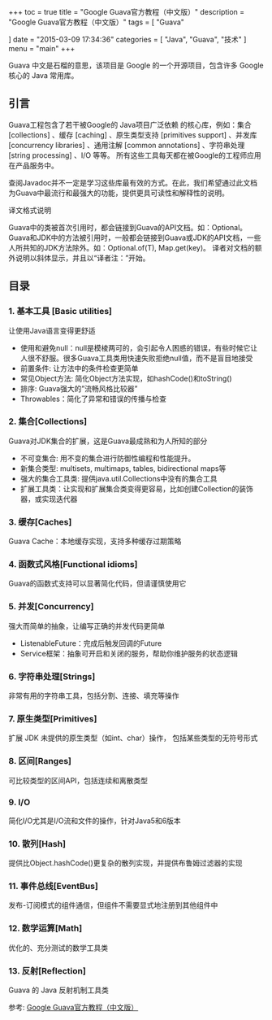 +++
toc = true
title = "Google Guava官方教程（中文版）"
description = "Google Guava官方教程（中文版）"
tags = [
    "Guava"

]
date = "2015-03-09 17:34:36"
categories = [
    "Java",
	"Guava",
    "技术"
]
menu = "main"
+++


Guava 中文是石榴的意思，该项目是 Google 的一个开源项目，包含许多 Google 核心的 Java 常用库。

## 引言

Guava工程包含了若干被Google的 Java项目广泛依赖 的核心库，例如：集合 [collections] 、缓存 [caching] 、原生类型支持 [primitives support] 、并发库 [concurrency libraries] 、通用注解 [common annotations] 、字符串处理 [string processing] 、I/O 等等。 所有这些工具每天都在被Google的工程师应用在产品服务中。

查阅Javadoc并不一定是学习这些库最有效的方式。在此，我们希望通过此文档为Guava中最流行和最强大的功能，提供更具可读性和解释性的说明。

译文格式说明

Guava中的类被首次引用时，都会链接到Guava的API文档。如：Optional。
Guava和JDK中的方法被引用时，一般都会链接到Guava或JDK的API文档，一些人所共知的JDK方法除外。如：Optional.of(T), Map.get(key)。
译者对文档的额外说明以斜体显示，并且以“译者注：”开始。

## 目录

### 1. 基本工具 [Basic utilities]

让使用Java语言变得更舒适
* 使用和避免null：null是模棱两可的，会引起令人困惑的错误，有些时候它让人很不舒服。很多Guava工具类用快速失败拒绝null值，而不是盲目地接受
* 前置条件: 让方法中的条件检查更简单
* 常见Object方法: 简化Object方法实现，如hashCode()和toString()
* 排序: Guava强大的”流畅风格比较器”
* Throwables：简化了异常和错误的传播与检查

### 2. 集合[Collections]

Guava对JDK集合的扩展，这是Guava最成熟和为人所知的部分
* 不可变集合: 用不变的集合进行防御性编程和性能提升。
* 新集合类型: multisets, multimaps, tables, bidirectional maps等
* 强大的集合工具类: 提供java.util.Collections中没有的集合工具
* 扩展工具类：让实现和扩展集合类变得更容易，比如创建Collection的装饰器，或实现迭代器

### 3. 缓存[Caches]

Guava Cache：本地缓存实现，支持多种缓存过期策略

### 4. 函数式风格[Functional idioms]

Guava的函数式支持可以显著简化代码，但请谨慎使用它

### 5. 并发[Concurrency]

强大而简单的抽象，让编写正确的并发代码更简单
* ListenableFuture：完成后触发回调的Future
* Service框架：抽象可开启和关闭的服务，帮助你维护服务的状态逻辑

### 6. 字符串处理[Strings]

非常有用的字符串工具，包括分割、连接、填充等操作

### 7. 原生类型[Primitives]

扩展 JDK 未提供的原生类型（如int、char）操作， 包括某些类型的无符号形式

### 8. 区间[Ranges]

可比较类型的区间API，包括连续和离散类型

### 9. I/O

简化I/O尤其是I/O流和文件的操作，针对Java5和6版本

### 10. 散列[Hash]

提供比Object.hashCode()更复杂的散列实现，并提供布鲁姆过滤器的实现

### 11. 事件总线[EventBus]

发布-订阅模式的组件通信，但组件不需要显式地注册到其他组件中

### 12. 数学运算[Math]

优化的、充分测试的数学工具类

### 13. 反射[Reflection]

Guava 的 Java 反射机制工具类


参考: [Google Guava官方教程（中文版）](http://ifeve.com/google-guava/ "Google Guava官方教程（中文版）")